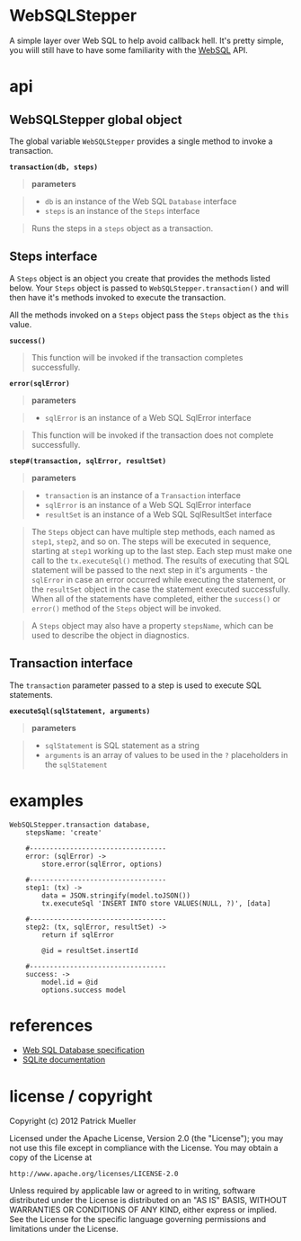 WebSQLStepper
=============

A simple layer over Web SQL to help avoid callback hell.  It's pretty simple,
you wiill still have to have some familiarity with the [WebSQL][] API.

api
===

WebSQLStepper global object
-----------------------------

The global variable `WebSQLStepper` provides a single method to invoke
a transaction.

**`transaction(db, steps)`**

> **parameters**

> * `db` is an instance of the Web SQL `Database` interface
> * `steps` is an instance of the `Steps` interface

> Runs the steps in a `steps` object as a transaction.

Steps interface
-----------------

A `Steps` object is an object you create that provides the methods listed
below.  Your `Steps` object is passed to `WebSQLStepper.transaction()` and
will then have it's methods invoked to execute the transaction.

All the methods invoked on a `Steps` object pass the `Steps` object
as the `this` value.

**`success()`**

> This function will be invoked if the transaction completes successfully.

**`error(sqlError)`**

> **parameters**

> * `sqlError` is an instance of a Web SQL SqlError interface

> This function will be invoked if the transaction does not complete successfully.

**`step#(transaction, sqlError, resultSet)`**

> **parameters**

> * `transaction` is an instance of a `Transaction` interface
> * `sqlError` is an instance of a Web SQL SqlError interface
> * `resultSet` is an instance of a Web SQL SqlResultSet interface

> The `Steps` object can have multiple step methods, each named as
> `step1`, `step2`, and so on.  The steps will be executed in sequence,
> starting at `step1` working up to the last step.  Each step must make one
> call to the `tx.executeSql()` method.  The results of executing that
> SQL statement will be passed to the next step in it's arguments - the
> `sqlError` in case an error occurred while executing the statement, or
> the `resultSet` object in the case the statement executed successfully.
> When all of the statements have completed, either the `success()` or
> `error()` method of the `Steps` object will be invoked.

> A `Steps` object may also have a property `stepsName`, which can be used
> to describe the object in diagnostics.

Transaction interface
-----------------------

The `transaction` parameter passed to a step is used to execute SQL
statements.

**`executeSql(sqlStatement, arguments)`**

> **parameters**

> * `sqlStatement` is SQL statement as a string
> * `arguments` is an array of values to be used in the `?` placeholders in the `sqlStatement`


examples
========

    WebSQLStepper.transaction database,
        stepsName: 'create'

        #----------------------------------
        error: (sqlError) ->
            store.error(sqlError, options)

        #----------------------------------
        step1: (tx) ->
            data = JSON.stringify(model.toJSON())
            tx.executeSql 'INSERT INTO store VALUES(NULL, ?)', [data]

        #----------------------------------
        step2: (tx, sqlError, resultSet) ->
            return if sqlError

            @id = resultSet.insertId

        #----------------------------------
        success: ->
            model.id = @id
            options.success model

references
==========

[WebSQL]: http://www.w3.org/TR/webdatabase/ "WebSQL specification"
[SQLite]: http://www.sqlite.org/docs.html   "SQLite documentation"

* [Web SQL Database specification][WebSQL]
* [SQLite documentation][SQLite]

license / copyright
===================

Copyright (c) 2012 Patrick Mueller

Licensed under the Apache License, Version 2.0 (the "License");
you may not use this file except in compliance with the License.
You may obtain a copy of the License at

    http://www.apache.org/licenses/LICENSE-2.0

Unless required by applicable law or agreed to in writing, software
distributed under the License is distributed on an "AS IS" BASIS,
WITHOUT WARRANTIES OR CONDITIONS OF ANY KIND, either express or implied.
See the License for the specific language governing permissions and
limitations under the License.
